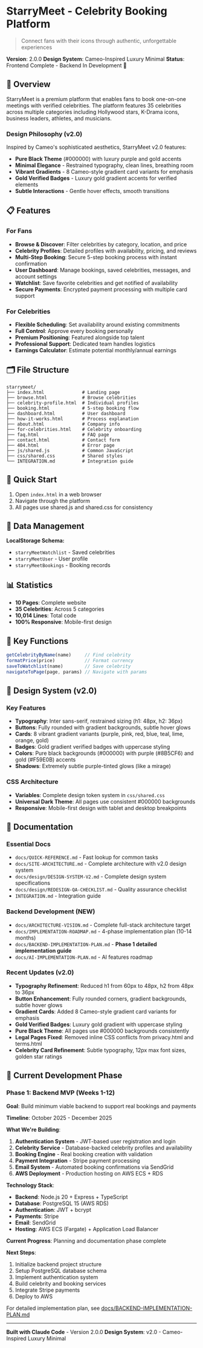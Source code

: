 # StarryMeet - Celebrity Booking Platform

> Connect fans with their icons through authentic, unforgettable experiences

**Version**: 2.0.0
**Design System**: Cameo-Inspired Luxury Minimal
**Status**: Frontend Complete - Backend In Development 🚧

## 🌟 Overview

StarryMeet is a premium platform that enables fans to book one-on-one meetings with verified celebrities. The platform features 35 celebrities across multiple categories including Hollywood stars, K-Drama icons, business leaders, athletes, and musicians.

### Design Philosophy (v2.0)
Inspired by Cameo's sophisticated aesthetics, StarryMeet v2.0 features:
- **Pure Black Theme** (#000000) with luxury purple and gold accents
- **Minimal Elegance** - Restrained typography, clean lines, breathing room
- **Vibrant Gradients** - 8 Cameo-style gradient card variants for emphasis
- **Gold Verified Badges** - Luxury gold gradient accents for verified elements
- **Subtle Interactions** - Gentle hover effects, smooth transitions

## 📋 Features

### For Fans
- **Browse & Discover**: Filter celebrities by category, location, and price
- **Celebrity Profiles**: Detailed profiles with availability, pricing, and reviews
- **Multi-Step Booking**: Secure 5-step booking process with instant confirmation
- **User Dashboard**: Manage bookings, saved celebrities, messages, and account settings
- **Watchlist**: Save favorite celebrities and get notified of availability
- **Secure Payments**: Encrypted payment processing with multiple card support

### For Celebrities
- **Flexible Scheduling**: Set availability around existing commitments
- **Full Control**: Approve every booking personally
- **Premium Positioning**: Featured alongside top talent
- **Professional Support**: Dedicated team handles logistics
- **Earnings Calculator**: Estimate potential monthly/annual earnings

## 🗂️ File Structure

```
starrymeet/
├── index.html              # Landing page
├── browse.html             # Browse celebrities
├── celebrity-profile.html  # Individual profiles
├── booking.html            # 5-step booking flow
├── dashboard.html          # User dashboard
├── how-it-works.html       # Process explanation
├── about.html              # Company info
├── for-celebrities.html    # Celebrity onboarding
├── faq.html                # FAQ page
├── contact.html            # Contact form
├── 404.html                # Error page
├── js/shared.js            # Common JavaScript
├── css/shared.css          # Shared styles
└── INTEGRATION.md          # Integration guide
```

## 🚀 Quick Start

1. Open `index.html` in a web browser
2. Navigate through the platform
3. All pages use shared.js and shared.css for consistency

## 💾 Data Management

**LocalStorage Schema:**
- `starryMeetWatchlist` - Saved celebrities
- `starryMeetUser` - User profile
- `starryMeetBookings` - Booking records

## 📊 Statistics

- **10 Pages**: Complete website
- **35 Celebrities**: Across 5 categories
- **10,014 Lines**: Total code
- **100% Responsive**: Mobile-first design

## 📝 Key Functions

```javascript
getCelebrityByName(name)     // Find celebrity
formatPrice(price)           // Format currency
saveToWatchlist(name)        // Save celebrity
navigateToPage(page, params) // Navigate with params
```

## 🎨 Design System (v2.0)

### Key Features
- **Typography**: Inter sans-serif, restrained sizing (h1: 48px, h2: 36px)
- **Buttons**: Fully rounded with gradient backgrounds, subtle hover glows
- **Cards**: 8 vibrant gradient variants (purple, pink, red, blue, teal, lime, orange, gold)
- **Badges**: Gold gradient verified badges with uppercase styling
- **Colors**: Pure black backgrounds (#000000) with purple (#8B5CF6) and gold (#F59E0B) accents
- **Shadows**: Extremely subtle purple-tinted glows (like a mirage)

### CSS Architecture
- **Variables**: Complete design token system in `css/shared.css`
- **Universal Dark Theme**: All pages use consistent #000000 backgrounds
- **Responsive**: Mobile-first design with tablet and desktop breakpoints

## 📄 Documentation

### Essential Docs
- `docs/QUICK-REFERENCE.md` - Fast lookup for common tasks
- `docs/SITE-ARCHITECTURE.md` - Complete architecture with v2.0 design system
- `docs/design/DESIGN-SYSTEM-V2.md` - Complete design system specifications
- `docs/design/REDESIGN-QA-CHECKLIST.md` - Quality assurance checklist
- `INTEGRATION.md` - Integration guide

### Backend Development (NEW)
- `docs/ARCHITECTURE-VISION.md` - Complete full-stack architecture target
- `docs/IMPLEMENTATION-ROADMAP.md` - 4-phase implementation plan (10-14 months)
- `docs/BACKEND-IMPLEMENTATION-PLAN.md` - **Phase 1 detailed implementation guide**
- `docs/AI-IMPLEMENTATION-PLAN.md` - AI features roadmap

### Recent Updates (v2.0)
- **Typography Refinement**: Reduced h1 from 60px to 48px, h2 from 48px to 36px
- **Button Enhancement**: Fully rounded corners, gradient backgrounds, subtle hover glows
- **Gradient Cards**: Added 8 Cameo-style gradient card variants for emphasis
- **Gold Verified Badges**: Luxury gold gradient with uppercase styling
- **Pure Black Theme**: All pages use #000000 backgrounds consistently
- **Legal Pages Fixed**: Removed inline CSS conflicts from privacy.html and terms.html
- **Celebrity Card Refinement**: Subtle typography, 12px max font sizes, golden star ratings

## 🔧 Current Development Phase

### Phase 1: Backend MVP (Weeks 1-12)

**Goal**: Build minimum viable backend to support real bookings and payments

**Timeline**: October 2025 - December 2025

**What We're Building**:
1. **Authentication System** - JWT-based user registration and login
2. **Celebrity Service** - Database-backed celebrity profiles and availability
3. **Booking Engine** - Real booking creation with validation
4. **Payment Integration** - Stripe payment processing
5. **Email System** - Automated booking confirmations via SendGrid
6. **AWS Deployment** - Production hosting on AWS ECS + RDS

**Technology Stack**:
- **Backend**: Node.js 20 + Express + TypeScript
- **Database**: PostgreSQL 15 (AWS RDS)
- **Authentication**: JWT + bcrypt
- **Payments**: Stripe
- **Email**: SendGrid
- **Hosting**: AWS ECS (Fargate) + Application Load Balancer

**Current Progress**: Planning and documentation phase complete

**Next Steps**:
1. Initialize backend project structure
2. Setup PostgreSQL database schema
3. Implement authentication system
4. Build celebrity and booking services
5. Integrate Stripe payments
6. Deploy to AWS

For detailed implementation plan, see [docs/BACKEND-IMPLEMENTATION-PLAN.md](docs/BACKEND-IMPLEMENTATION-PLAN.md)

---

**Built with Claude Code** - Version 2.0.0
**Design System**: v2.0 - Cameo-Inspired Luxury Minimal
